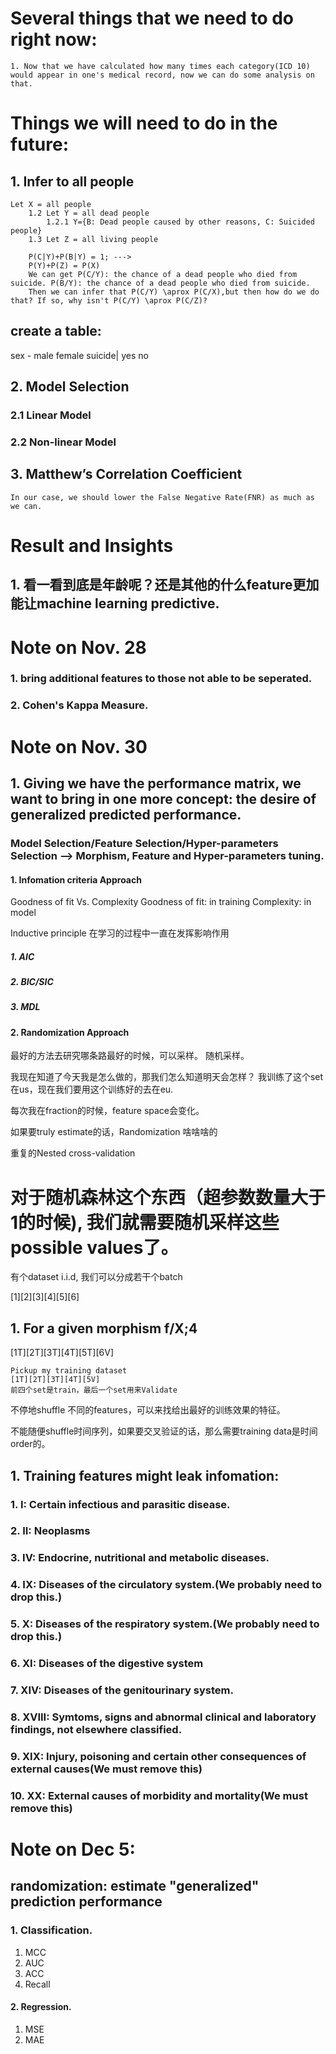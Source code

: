# Several things that we need to do right now:
    1. Now that we have calculated how many times each category(ICD 10) would appear in one's medical record, now we can do some analysis on that.



# Things we will need to do in the future:
## 1. Infer to all people
    Let X = all people
        1.2 Let Y = all dead people
            1.2.1 Y={B: Dead people caused by other reasons, C: Suicided people}
        1.3 Let Z = all living people

        P(C|Y)+P(B|Y) = 1; ---> 
        P(Y)+P(Z) = P(X)
        We can get P(C/Y): the chance of a dead people who died from suicide. P(B/Y): the chance of a dead people who died from suicide.
        Then we can infer that P(C/Y) \aprox P(C/X),but then how do we do that? If so, why isn't P(C/Y) \aprox P(C/Z)?


## create a table: 
sex - male female
suicide| yes no
## 2. Model Selection

### 2.1 Linear Model
### 2.2 Non-linear Model
## 3. Matthew’s Correlation Coefficient
    In our case, we should lower the False Negative Rate(FNR) as much as we can.

# Result and Insights
## 1. 看一看到底是年龄呢？还是其他的什么feature更加能让machine learning predictive.
# Note on Nov. 28
### 1. bring additional features to those not able to be seperated.

### 2. Cohen's Kappa Measure.


# Note on Nov. 30

## 1. Giving we have the performance matrix, we want to bring in one more concept: the desire of generalized predicted performance.
### Model Selection/Feature Selection/Hyper-parameters Selection --> Morphism, Feature and Hyper-parameters tuning.

#### 1. Infomation criteria Approach
Goodness of fit Vs. Complexity
Goodness of fit: in training
Complexity: in model

Inductive principle 在学习的过程中一直在发挥影响作用




##### 1. AIC

##### 2. BIC/SIC
##### 3. MDL

#### 2. Randomization Approach

最好的方法去研究哪条路最好的时候，可以采样。 随机采样。

我现在知道了今天我是怎么做的，那我们怎么知道明天会怎样？
我训练了这个set在us，现在我们要用这个训练好的去在eu.

每次我在fraction的时候，feature space会变化。

如果要truly estimate的话，Randomization 啥啥啥的


重复的Nested cross-validation


# 对于随机森林这个东西（超参数数量大于1的时候), 我们就需要随机采样这些possible values了。

有个dataset i.i.d, 我们可以分成若干个batch

[1][2][3][4][5][6]

## 1. For a given morphism f/X;4
[1T][2T][3T][4T][5T][6V]

    Pickup my training dataset
    [1T][2T][3T][4T][5V]
    前四个set是train，最后一个set用来Validate

不停地shuffle 不同的features，可以来找给出最好的训练效果的特征。


不能随便shuffle时间序列，如果要交叉验证的话，那么需要training data是时间order的。




## 1. Training features might leak infomation:

### 1. I: Certain infectious and parasitic disease.

### 2. II: Neoplasms

### 3. IV: Endocrine, nutritional and metabolic diseases.

### 4. IX: Diseases of the circulatory system.(We probably need to drop this.)

### 5. X: Diseases of the respiratory system.(We probably need to drop this.)

### 6. XI: Diseases of the digestive system

### 7. XIV: Diseases of the genitourinary system.


### 8. XVIII: Symtoms, signs and abnormal clinical and laboratory findings, not elsewhere classified.

### 9. XIX: Injury, poisoning and certain other consequences of external causes(We must remove this)
### 10. XX: External causes of morbidity and mortality(We must remove this)



# Note on Dec 5:
## randomization: estimate "generalized" prediction performance
### 1. Classification.
1. MCC
2. AUC
3. ACC
4. Recall

#### 2. Regression.
1. MSE
2. MAE